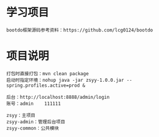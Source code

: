 # 学习项目
    bootdo框架源码参考资料：https://github.com/lcg0124/bootdo
    
# 项目说明
    打包时直接打包：mvn clean package
    启动时指定环境：nohup java -jar zsyy-1.0.0.jar --spring.profiles.active=prod &
    
    后台：http://localhost:8888/admin/login
    账号：admin    111111

    zsyy：主项目
    zsyy-admin：管理后台项目
    zsyy-common：公共模块



